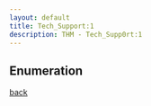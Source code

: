 ```yaml
---
layout: default
title: Tech_Support:1
description: THM - Tech_Supp0rt:1
---
```


## Enumeration

[back](./)
